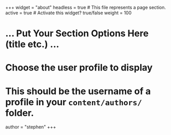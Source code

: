 +++
widget = "about"
headless = true  # This file represents a page section.
active = true  # Activate this widget? true/false
weight = 100  

# ... Put Your Section Options Here (title etc.) ...

# Choose the user profile to display
# This should be the username of a profile in your `content/authors/` folder.
author = "stephen"
+++